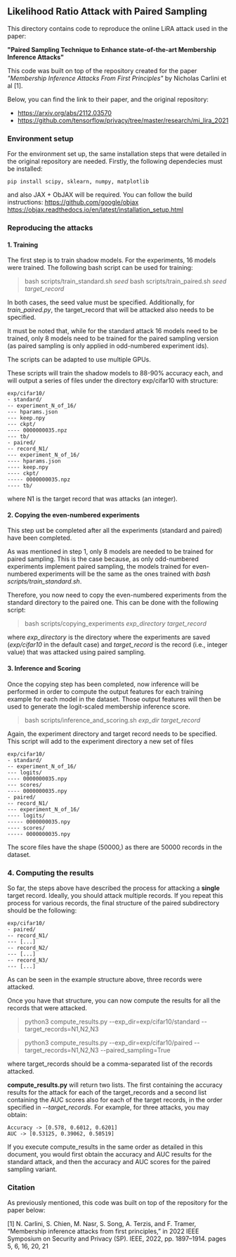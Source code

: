 ## Likelihood Ratio Attack with Paired Sampling

This directory contains code to reproduce the online LiRA attack used in the paper:

**"Paired Sampling Technique to Enhance state-of-the-art Membership Inference Attacks"** <br>

This code was built on top of the repository created for the paper *"Membership Inference Attacks From First Principles"* by Nicholas Carlini et al [1].

Below, you can find the link to their paper, and the original repository:
- https://arxiv.org/abs/2112.03570
- https://github.com/tensorflow/privacy/tree/master/research/mi_lira_2021

### Environment setup

For the environment set up, the same installation steps that were detailed in the original repository are needed. Firstly, the following dependecies must be installed:

`pip install scipy, sklearn, numpy, matplotlib`

and also JAX + ObJAX will be required. You can follow the build instructions:
https://github.com/google/objax
https://objax.readthedocs.io/en/latest/installation_setup.html

### Reproducing the attacks

#### 1. Training

The first step is to train shadow models. For the experiments, 16 models were trained. The following bash script can be used for training:

> bash scripts/train_standard.sh *seed*
> bash scripts/train_paired.sh *seed* *target_record*

In both cases, the seed value must be specified. Additionally, for *train_paired.py*, the target_record that will be attacked also needs to be specified.

It must be noted that, while for the standard attack 16 models need to be trained, only 8 models need to be trained for the paired sampling version (as paired sampling is only applied in odd-numbered experiment ids).

The scripts can be adapted to use multiple GPUs.

These scripts will train the shadow models to 88-90% accuracy each, and will output a series of files under the directory exp/cifar10 with structure:

```
exp/cifar10/
- standard/
-- experiment_N_of_16/
--- hparams.json
--- keep.npy
--- ckpt/
---- 0000000035.npz
--- tb/
- paired/
-- record_N1/
--- experiment_N_of_16/
---- hparams.json
---- keep.npy
---- ckpt/
----- 0000000035.npz
---- tb/
```

where N1 is the target record that was attacks (an integer).

#### 2. Copying the even-numbered experiments
This step ust be completed after all the experiments (standard and paired) have been completed.

As was mentioned in step 1, only 8 models are needed to be trained for paired sampling. This is the case because, as only odd-numbered experiments implement paired sampling, the models trained for even-numbered experiments will be the same as the ones trained with *bash scripts/train_standard.sh*.

Therefore, you now need to copy the even-numbered experiments from the standard directory to the paired one. This can be done with the following script:

> bash scripts/copying_experiments *exp_directory* *target_record*

where *exp_directory* is the directory where the experiments are saved (*exp/cifar10* in the default case) and *target_record* is the record (i.e., integer value) that was attacked using paired sampling.

#### 3. Inference and Scoring

Once the copying step has been completed, now inference will be performed in order to compute the output features for each training example for each model in the dataset. Those output features will then be used to generate the logit-scaled membership inference score.

> bash scripts/inference_and_scoring.sh *exp_dir* *target_record*

Again, the experiment directory and target record needs to be specified. This script will add to the experiment directory a new set of files

```
exp/cifar10/
- standard/
-- experiment_N_of_16/
--- logits/
---- 0000000035.npy
--- scores/
---- 0000000035.npy
- paired/
-- record_N1/
--- experiment_N_of_16/
---- logits/
----- 0000000035.npy
---- scores/
----- 0000000035.npy
```

The score files have the shape (50000,) as there are 50000 records in the dataset.

### 4. Computing the results

So far, the steps above have described the process for attacking a **single** target record. Ideally, you should attack multiple records. If you repeat this process for various records, the final structure of the paired subdirectory should be the following:

```
exp/cifar10/
- paired/
-- record_N1/
--- [...]
-- record_N2/
--- [...]
-- record_N3/
--- [...]
```

As can be seen in the example structure above, three records were attacked. 

Once you have that structure, you can now compute the results for all the records that were attacked.

> python3 compute_results.py --exp_dir=exp/cifar10/standard --target_records=N1,N2,N3

> python3 compute_results.py --exp_dir=exp/cifar10/paired --target_records=N1,N2,N3 --paired_sampling=True

where target_records should be a comma-separated list of the records attacked.

**compute_results.py** will return two lists. The first containing the accuracy results for the attack for each of the target_records and a second list containing the AUC scores also for each of the target records, in the order specified in *--target_records*. For example, for three attacks, you may obtain:
```
Accuracy -> [0.578, 0.6012, 0.6201]
AUC -> [0.53125, 0.39062, 0.50519]
```

If you execute compute_results in the same order as detailed in this document, you would first obtain the accuracy and AUC results for the standard attack, and then the accuracy and AUC scores for the paired sampling variant.

### Citation

As previously mentioned, this code was built on top of the repository for the paper below:

[1] N. Carlini, S. Chien, M. Nasr, S. Song, A. Terzis, and F. Tramer, “Membership inference attacks from first principles,” in 2022 IEEE Symposium on Security and Privacy (SP). IEEE, 2022, pp. 1897–1914. pages 5, 6, 16, 20, 21

